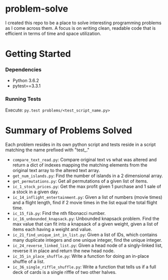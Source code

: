 # problem-solve
I created this repo to be a place to solve interesting programming problems as I come across them. A focus is on writing clean, readable code that is efficient in terms of time and space utilization.

# Getting Started
### Dependencies
* Python 3.6.2
* pytest==3.3.1

### Running Tests
Execute: `py.test problems/<test_script_name.py>`

# Summary of Problems Solved
Each problem resides in its own python script and tests reside in a script matching the name prefixed with "test_."
* `compare_text_read.py`: Compare original text vs what was altered and return a dict of indexes mapping the matching elements from the original text array to the altered text array.
* `get_num_islands.py`: Find the number of islands in a 2 dimensional array.
* `get_permutations.py`: Get all permutations of a given list of items.
* `ic_1_stock_prices.py`: Get the max profit given 1 purchase and 1 sale of a stock in a given day.
* `ic_14_inflight_entertainment.py`: Given a list of numbers (movie times) and a flight length, find if 2 movie times in the list equal the total flight time.
* `ic_15_fib.py`: Find the nth fibonacci number.
* `ic_16_unbounded_knapsack.py`: Unbounded knapsack problem. Find the max value that can fit into a knapsack of a given weight, given a list of items each having a weight and value.
* `ic_21_find_unique_int_in_list.py`: Given a list of IDs, which contains many duplicate integers and one unique integer, find the unique integer.
* `ic_24_reverse_linked_list.py`: Given a head node of a singly-linked list, reverse it in place and return the new head node.
* `ic_35_in_place_shuffle.py`: Write a function for doing an in-place shuffle of a list.
* `ic_36_single_riffle_shuffle.py`: Write a function that tells us if a full deck of cards is a single riffle of two other halves.
